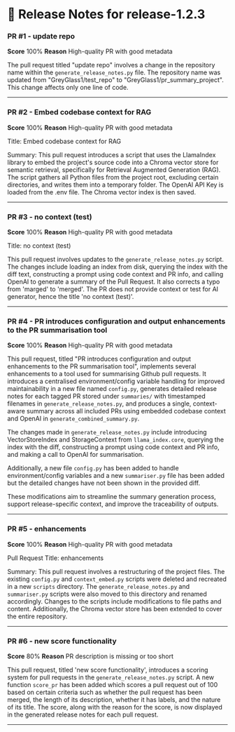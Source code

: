 # 📝 Release Notes for release-1.2.3

### PR #1 - update repo
**Score** 100%
**Reason** High-quality PR with good metadata

The pull request titled "update repo" involves a change in the repository name within the `generate_release_notes.py` file. The repository name was updated from "GreyGlass1/test_repo" to "GreyGlass1/pr_summary_project". This change affects only one line of code.

---

### PR #2 - Embed codebase context for RAG
**Score** 100%
**Reason** High-quality PR with good metadata

Title: Embed codebase context for RAG

Summary: This pull request introduces a script that uses the LlamaIndex library to embed the project's source code into a Chroma vector store for semantic retrieval, specifically for Retrieval Augmented Generation (RAG). The script gathers all Python files from the project root, excluding certain directories, and writes them into a temporary folder. The OpenAI API Key is loaded from the .env file. The Chroma vector index is then saved.

---

### PR #3 - no context (test)
**Score** 100%
**Reason** High-quality PR with good metadata

Title: no context (test)

This pull request involves updates to the `generate_release_notes.py` script. The changes include loading an index from disk, querying the index with the diff text, constructing a prompt using code context and PR info, and calling OpenAI to generate a summary of the Pull Request. It also corrects a typo from 'marged' to 'merged'. The PR does not provide context or test for AI generator, hence the title 'no context (test)'.

---

### PR #4 - PR introduces configuration and output enhancements to the PR summarisation tool
**Score** 100%
**Reason** High-quality PR with good metadata

This pull request, titled "PR introduces configuration and output enhancements to the PR summarisation tool", implements several enhancements to a tool used for summarising Github pull requests. It introduces a centralised environment/config variable handling for improved maintainability in a new file named `config.py`, generates detailed release notes for each tagged PR stored under `summaries/` with timestamped filenames in `generate_release_notes.py`, and produces a single, context-aware summary across all included PRs using embedded codebase context and OpenAI in `generate_combined_summary.py`.

The changes made in `generate_release_notes.py` include introducing VectorStoreIndex and StorageContext from `llama_index.core`, querying the index with the diff, constructing a prompt using code context and PR info, and making a call to OpenAI for summarisation.

Additionally, a new file `config.py` has been added to handle environment/config variables and a new `summariser.py` file has been added but the detailed changes have not been shown in the provided diff.

These modifications aim to streamline the summary generation process, support release-specific context, and improve the traceability of outputs.

---

### PR #5 - enhancements
**Score** 100%
**Reason** High-quality PR with good metadata

Pull Request Title: enhancements

Summary: This pull request involves a restructuring of the project files. The existing `config.py` and `context_embed.py` scripts were deleted and recreated in a new `scripts` directory. The `generate_release_notes.py` and `summariser.py` scripts were also moved to this directory and renamed accordingly. Changes to the scripts include modifications to file paths and content. Additionally, the Chroma vector store has been extended to cover the entire repository.

---

### PR #6 - new score functionality
**Score** 80%
**Reason** PR description is missing or too short

This pull request, titled 'new score functionality', introduces a scoring system for pull requests in the `generate_release_notes.py` script. A new function `score_pr` has been added which scores a pull request out of 100 based on certain criteria such as whether the pull request has been merged, the length of its description, whether it has labels, and the nature of its title. The score, along with the reason for the score, is now displayed in the generated release notes for each pull request.

---

